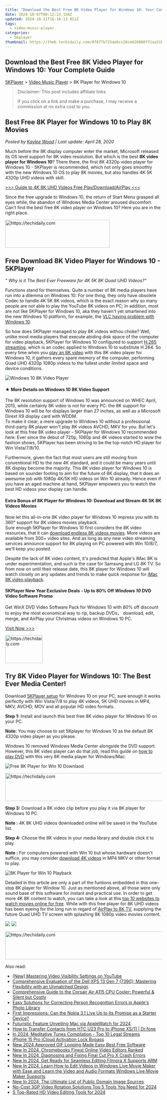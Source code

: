 ```yaml
---
title: "Download the Best Free 8K Video Player for Windows 10: Your Complete Guide"
date: 2024-10-07T00:12:13.158Z
updated: 2024-10-11T16:18:13.911Z
tags:
  - video-music-player
categories:
  - 5kplayer
thumbnail: https://thmb.techidaily.com/07877b725aebcc26ce626860ff1aa31b598ca62f4a725eae923eeb25fe929021.jpg
---
```


## Download the Best Free 8K Video Player for Windows 10: Your Complete Guide

[5KPlayer](https://tools.techidaily.com/5kplayer/products/) \> [Video Music Player](https://tools.techidaily.com/5kplayer/video-music-player/) \> 8K Player for Windows 10

>  Disclaimer: This post includes affiliate links
>
>  If you click on a link and make a purchase, I may receive a commission at no extra cost to you.
>

## Best Free 8K Player for Windows 10 to Play 8K Movies

 _Posted by [Kaylee Wood](https://www.quora.com/profile/Amanda-Hu-21) | Last update: April 28, 2020_

Much before the 8K display computer enter the market, Microsoft released its OS level support for 8K video resolution. But which is the best **8K video player for Windows 10**? There there, the first 8K 4320p video player for Windows 10 - 5KPlayer is recommended, which not only goes smoothly with the new Windows 10 OS to play 8K movies, but also handles 4K 5K 4320p UHD videos with skill.

[\>>> Guide to 4K 8K UHD Videos Free Play/Download/AirPlay <<<](https://tools.techidaily.com/5kplayer/video-music-player/)

Since the free upgrade to Windows 10, the return of Start Menu grasped all eyes while, the abandon of Windows Media Center aroused discomfort. Can't find the best free 8K video player on Windows 10? Here you are in the right place.

<!-- affiliate ads begin -->
<a href="https://aligracehair.sjv.io/c/5597632/2135402/19272" target="_top" id="2135402">
  <img src="//a.impactradius-go.com/display-ad/19272-2135402" border="0" alt="https://techidaily.com" width="336" height="90"/>
</a>
<img height="0" width="0" src="https://aligracehair.sjv.io/i/5597632/2135402/19272" style="position:absolute;visibility:hidden;" border="0" />
<!-- affiliate ads end -->

## Free Download 8K Video Player for Windows 10 - 5KPlayer

_" Why is it The Best Ever Freeware for 4K 5K 8K Quad UHD Videos?"_ 

Functions stand for themselves. Quite a number of 8K media players have run into a dilemma on Windows 10: For one thing, they only have obsolete Codec to handle 4K 5K 8K videos, which is the exact reason why so many people are not able to play the YouTube 8K videos on PC; In addition, most are not like 5KPlayer for Windows 10, aka they haven't yet smartened into the new Windows 10 platform, for example, the [VLC having problem with Windows 10](https://tools.techidaily.com/5kplayer/video-music-player/).

So how does 5KPlayer managed to play 8K videos withou choke? Well, unlike most media players that execute abiding disk space of the computer for video playback, 5KPlayer for Windows 10 configured to support [H.265 streaming](https://tools.techidaily.com/5kplayer/airplay/), which is an codec applied to Windows 10 to substitute H.264\. So every time when you [play an 8K video](https://tools.techidaily.com/5kplayer/video-music-player/) with this 8K video player for Windows 10, it gathers every spare memory of the computer, performing Quad UHD 4320p 1080p videos to the fullest under limited space and device conditions.

![Windows 10 8K Video Player](https://www.5kplayer.com/video-music-player/img/5kp-8k-player-win10-yxt-061701.jpg) 

#### **★ More Details on Windows 10 8K Video Support**

The 8K resolution support of Windows 10 was announced on WHEC April, 2015, while certainly 8K video is not for every PC: the 8K support for Windows 10 will be for displays larger than 27 inches, as well as a Microsoft Dirext X9 display card with WDDM.  
 To make it clear, a mere upgrade to Windows 10 without a professional third-party 8K player won't play 8K videos AVCHD, MKV for you. But let's look at this free 8K video player - 5KPlayer for Windows 10 recommended here: Ever since the debut of 720p, 1080p and 4K videos started to wow the fashion shows, 5KPlayer has been striving to be the top-notch HD player for Win Vista/7/8/10.

Furthermore, given the fact that most users are still moving from conventional HD to the new 4K standard, and it could be many years until 8K display become the majority. This 8K video player for Windows 10 is based on sounder footing to aim for the future of 8K display, that it does an awesome job with 1080p 4K/5K HD videos on Win 10 already. Hence even if you have an aged machine at hand, 5KPlayer empowers you to watch the best HD videos your display can handle.

#### **Extra Bonus of 8K Player for Windows 10: Download and Stream 4K 5K 8K Videos Movies**

Now let this all-in-one 8K video player for Windows 10 impress you with its 360° support for 8K videos movies playback.  
Sure enough 5KPlayer for Windows 10 first considers the 8K video resources, that it can [download endless 8K videos movies](https://tools.techidaily.com/5kplayer/youtube-download/). More videos are available from 300+ video sites. And as long as any new video streaming services announce support for 8K playing on PC powered with Win 10/8/7, we'll keep you posted.

Despite the lack of 8K video content, it's predicted that Apple's iMac 8K is under experimentation, and such is the case for Samsung and LG 8K TV. So from now on until their release date, this 8K player for Windows 10 will watch closely on any updates and trends to make quick response for [iMac 8K video playback](https://tools.techidaily.com/5kplayer/video-music-player/).

#### 5KPlayer New Year Exclusive Deals  \- Up to 80% Off _Windows 10_ DVD Video Software Promo

Get WinX DVD Video Software Pack for Windows 10 with 80% off discount to enjoy the most economical way to rip, backup DVDs， download, edit, merge, and AirPlay your Christmas videos on Windows 10 PC.

[Visit Now >>>](https://tools.techidaily.com/5kplayer/products/) 

<!-- affiliate ads begin -->
<a href="https://25home.pxf.io/c/5597632/2148635/16836" target="_top" id="2148635">
  <img src="//a.impactradius-go.com/display-ad/16836-2148635" border="0" alt="https://techidaily.com" width="120" height="90"/>
</a>
<img height="0" width="0" src="https://25home.pxf.io/i/5597632/2148635/16836" style="position:absolute;visibility:hidden;" border="0" />
<!-- affiliate ads end -->

## Try 8K Video Player for Windows 10: The Best Ever Media Center!

Download [5KPlayer setup](https://tools.techidaily.com/5kplayer/video-music-player/) for Windows 10 on your PC, sure enough it works perfectly with Win Vista/7/8 to play 4K videos, 5K UHD movies in MP4, MKV, AVCHD, MOV and all popular HD video formats.

**Step 1:** Install and launch this best free 8K video player for Windows 10 on your PC.

**Note:** You may choose to set 5Kplayer for Windows 10 as the default 8K 4320p video player as you please.

Windows 10 removed Windows Media Center alongside the DVD support. However, this 8K video player can do that job, read this guide on [how to play DVD](https://tools.techidaily.com/5kplayer/video-music-player/) with this very 8K media player for Windows/Mac.

![Free 8K Player for Win 10 Downlaod](https://www.5kplayer.com/video-music-player/img/download-8k-movies.jpg) 

<!-- affiliate ads begin -->
<a href="https://dhgate.sjv.io/c/5597632/2106658/12108" target="_top" id="2106658">
  <img src="//a.impactradius-go.com/display-ad/12108-2106658" border="0" alt="https://techidaily.com" width="728" height="90"/>
</a>
<img height="0" width="0" src="https://dhgate.sjv.io/i/5597632/2106658/12108" style="position:absolute;visibility:hidden;" border="0" />
<!-- affiliate ads end -->

**Step 3:** Download a 8K video clip before you play it via 8K player for Windows 10 PC.

**Note :** 4K 8K UHD videos downloaded online will be saved in the YouTube list.

**Step 4:** Choose the 8K videos in your media library and double click it to play.

**Note :** For computers powered with Win 10 but whose hardware doesn't suffice, you may consider [download 4K videos](https://tools.techidaily.com/5kplayer/youtube-download/) in MP4 MKV or other format to play.

![8K Player for Win 10 Playback](https://www.5kplayer.com/video-music-player/img/play-8k-movies-on-mac.jpg) 

Detailed in this article are only a part of the funtions embedded in this one-stop 8K player for Window 10\. Just as mentioned above, all those were only sound base of this software for instant and practical use. In order to get more 4K 8K content to watch, you can take a look at this [top 10 websites to watch movies online for free](https://tools.techidaily.com/5kplayer/youtube-download/). While with this free player for 8K UHD videos has been eyeing for the long run in regard of [AirPlay to 8K TV](https://tools.techidaily.com/5kplayer/airplay/), supplying the future Quad UHD TV screen with splashing 8K 1080p video movies content.

[![](https://www.5kplayer.com/video-music-player/../button/freedownwhitewin.png)](https://tools.techidaily.com/5kplayer/products/) [![](https://www.5kplayer.com/video-music-player/../button/freedownbackmac.png)](https://tools.techidaily.com/5kplayer/products/)

<!-- affiliate ads begin -->
<a href="https://appsumo.8odi.net/c/5597632/2112008/7443" target="_top" id="2112008">
  <img src="//a.impactradius-go.com/display-ad/7443-2112008" border="0" alt="https://techidaily.com" width="728" height="90"/>
</a>
<img height="0" width="0" src="https://appsumo.8odi.net/i/5597632/2112008/7443" style="position:absolute;visibility:hidden;" border="0" />
<!-- affiliate ads end -->

<ins class="adsbygoogle"
     style="display:block"
     data-ad-format="autorelaxed"
     data-ad-client="ca-pub-7571918770474297"
     data-ad-slot="1223367746"></ins>

<ins class="adsbygoogle"
     style="display:block"
     data-ad-client="ca-pub-7571918770474297"
     data-ad-slot="8358498916"
     data-ad-format="auto"
     data-full-width-responsive="true"></ins>

<span class="atpl-alsoreadstyle">Also read:</span>
<div><ul>
<li><a href="https://youtube-stream.techidaily.com/new-mastering-video-visibility-settings-on-youtube/"><u>[New] Mastering Video Visibility Settings on YouTube</u></a></li>
<li><a href="https://buynow-info.techidaily.com/comprehensive-evaluation-of-the-dell-xps-13-gen-7-7390-mastering-flexibility-with-an-unmatched-design/"><u>Comprehensive Evaluation of the Dell XPS 13 Gen 7 (7390): Mastering Flexibility with an Unmatched Design</u></a></li>
<li><a href="https://hardware-tips.techidaily.com/comprehensive-guide-to-the-corsair-air-a115-cpu-cooler-powerful-and-silent-but-costly/"><u>Comprehensive Guide to the Corsair Air A115 CPU Cooler: Powerful & Silent but Costly</u></a></li>
<li><a href="https://fox-that.techidaily.com/easy-solutions-for-correcting-person-recognition-errors-in-apples-photo-library/"><u>Easy Solutions for Correcting Person Recognition Errors in Apple's Photo Library</u></a></li>
<li><a href="https://buynow-tips.techidaily.com/first-impressions-can-the-nokia-31-live-up-to-its-promise-as-a-starter-device/"><u>First Impressions: Can the Nokia 3.1 Live Up to Its Promise as a Starter Device?</u></a></li>
<li><a href="https://fox-glue.techidaily.com/futuristic-feature-unveiling-mac-via-applewatch-for-2024/"><u>Futuristic Feature Unveiling Mac via AppleWatch for 2024</u></a></li>
<li><a href="https://blog-min.techidaily.com/how-to-transfer-contacts-from-htc-u23-pro-to-iphone-xs11-drfone-by-drfone-transfer-from-android-transfer-from-android/"><u>How to Transfer Contacts from HTC U23 Pro to iPhone XS/11 | Dr.fone</u></a></li>
<li><a href="https://extra-skills.techidaily.com/in-2024-meditative-tunes-compilation-top-10-legal-streams/"><u>In 2024, Meditative Tunes Compilation - Top 10 Legal Streams</u></a></li>
<li><a href="https://activate-lock.techidaily.com/iphone-15-pro-icloud-activation-lock-bypass-by-drfone-ios/"><u>iPhone 15 Pro iCloud Activation Lock Bypass</u></a></li>
<li><a href="https://video-creation-software.techidaily.com/new-2024-approved-gif-looping-made-easy-best-free-software/"><u>New 2024 Approved GIF Looping Made Easy Best Free Software</u></a></li>
<li><a href="https://video-creation-software.techidaily.com/new-in-2024-chromebooks-finest-online-video-editors-ranked/"><u>New In 2024, Chromebooks Finest Online Video Editors Ranked</u></a></li>
<li><a href="https://video-creation-software.techidaily.com/new-in-2024-diagnosing-and-fixing-final-cut-pro-x-crash-errors/"><u>New In 2024, Diagnosing and Fixing Final Cut Pro X Crash Errors</u></a></li>
<li><a href="https://video-creation-software.techidaily.com/new-in-2024-get-ready-for-seamless-editing-filmora-x-supports-arm/"><u>New In 2024, Get Ready for Seamless Editing Filmora X Supports ARM</u></a></li>
<li><a href="https://video-creation-software.techidaily.com/new-in-2024-learn-how-to-edit-videos-in-windows-live-movie-maker-with-ease-and-learn-the-video-and-audio-formats-windows-live-movie-maker-supports/"><u>New In 2024, Learn How to Edit Videos in Windows Live Movie Maker with Ease and Learn the Video and Audio Formats Windows Live Movie Maker Supports</u></a></li>
<li><a href="https://video-creation-software.techidaily.com/new-in-2024-the-ultimate-list-of-public-domain-image-sources/"><u>New In 2024, The Ultimate List of Public Domain Image Sources</u></a></li>
<li><a href="https://video-creation-software.techidaily.com/no-cost-3gp-video-rotation-solutions-top-5-tools-you-need-for-2024/"><u>No-Cost 3GP Video Rotation Solutions Top 5 Tools You Need for 2024</u></a></li>
<li><a href="https://video-creation-software.techidaily.com/s-top-rated-hd-video-editing-tools-for-2024/"><u>S Top-Rated HD Video Editing Tools for 2024</u></a></li>
</ul></div>

